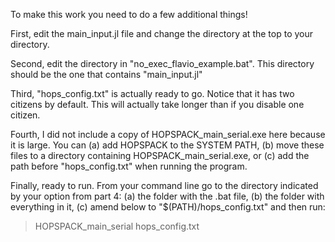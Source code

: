 


To make this work you need to do a few additional things!

First, edit the main_input.jl file and change the directory at the top to your directory.

Second, edit the directory in "no_exec_flavio_example.bat". This directory should be the one that contains "main_input.jl"

Third, "hops_config.txt" is actually ready to go. Notice that it has two citizens by default. This will actually take longer than if you disable one citizen.

Fourth, I did not include a copy of HOPSPACK_main_serial.exe here because it is large. You can (a) add HOPSPACK to the SYSTEM PATH, (b) move these files to a directory containing HOPSPACK_main_serial.exe, or (c) add the path before "hops_config.txt" when running the program.

Finally, ready to run. From your command line go to the directory indicated by your option from part 4:
(a) the folder with the .bat file,
(b) the folder with everything in it,
(c) amend below to "$(PATH)/hops_config.txt"
and then run:

> HOPSPACK_main_serial hops_config.txt